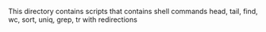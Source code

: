 This directory contains scripts that contains shell commands head, tail, find, wc, sort, uniq, grep, tr with redirections
